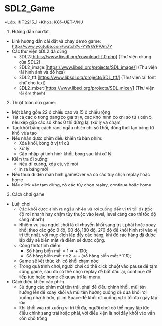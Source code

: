 # SDL2_Game
*Lớp: INT2215_1
*Khóa: K65-UET-VNU

1. Hướng dẫn cài đặt
* Link hướng dẫn cài đặt và chạy demo game: http://www.youtube.com/watch?v=Y88k8PPJm7Y
* Các thư viện SDL2 đã dùng
	- SDL2:[https://www.libsdl.org/download-2.0.php] (Thư viện chung của SDL2)
	- SDL2_image:[https://www.libsdl.org/projects/SDL_image/] (Thư viện tải hình ảnh và đồ họa)
	- SDL2_ttf:[https://www.libsdl.org/projects/SDL_ttf/] (Thư viện tải font chữ cho text)
	- SDL2_mixer:[https://www.libsdl.org/projects/SDL_mixer/] (Thư viện tải âm thanh)

2. Thuật toán của game:
- Một bảng gồm 22 ô chiều cao và 15 ô chiều rộng
- Tất cả các ô trong bảng có giá trị 0, các khối hình có chỉ số từ 1 đến 5, nếu xếp gặp các số khác 0 thì dừng lại (xử lý va chạm)
- Tạo khối bằng cách rand ngẫu nhiên chỉ số khối, đồng thời tạo bóng từ khối vừa tạo
- Nếu nhận được phím điều khiển từ bàn phím:
	+ Xóa khối, bóng ở vị trí cũ
	+ Xử lý
	+ Cập nhập lại tình hình khối, bóng sau khi xử lý
- Kiểm tra đi xuống:
	+ Nếu đi xuống, xóa cũ, vẽ mới
	+ In ra bảng mới
- Nếu thua đi đến màn hình gameOver và có các tùy chọn replay hoặc home
- Nếu click vào tạm dừng, có các tùy chọn replay, continue hoặc home

3. Cách chơi game
* Luật chơi
	- Các khối được sinh ra ngẫu nhiên và rơi xuống đến vị trí tối đa.(tốc độ rơi nhanh hay chậm tùy thuộc vào level, level càng cao thì tốc độ càng nhanh)
	- Nhiệm vụ của người chơi là di chuyển khối sang trái, phải hoặc xoay khối theo các góc 0 độ, 90 độ, 180 độ, 270 độ để khối hình rơi vào vị trí tốt nhất, với mục đích lấp đầy các hàng, khi đó các hàng đã được lấp đầy sẽ biến mất và điểm sẽ được cộng.
	- Công thức tính điểm: 
 		+ Số hàng biến mất = 1 => + 100;
		+ Số hàng biến mất >=2 => + (số hàng biến mất * 115);
	- Game sẽ kết thúc khi có khối chạm nóc
	- Trong quá trình chơi, người chơi có thể click chuột vào pause để tạm dừng game, sau đó có thể chọn replay để bắt đầu lại, continue để tiếp tục hoặc home để quay trở lại menu.
* Cách điểu khiển các phím
	- Sử dụng các phím mũi tên trái, phải để điều chỉnh khối, mũi tên hướng lên để xoay khối và mũi tên hướng xuống để đưa khối rơi xuống nhanh hơn, phím Space để khối rơi xuống vị trí tối đa ngay lập tức
	- Khi khối vừa rơi xuống vị trí tối đa, người chơi có thể ngay lập tức điều chỉnh sang trái hoặc phải, với điều kiện là nơi đẩy khối vào vẫn còn chỗ trống

	
